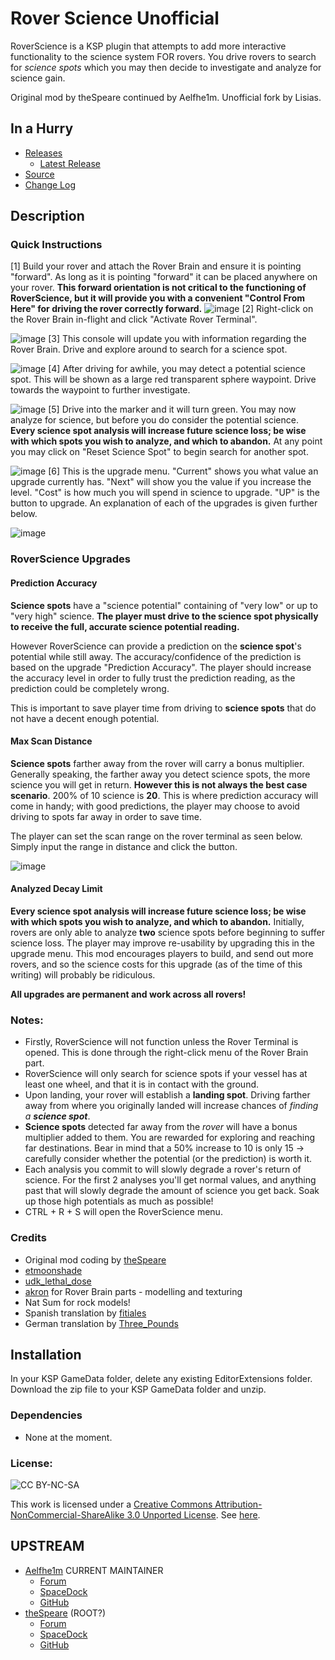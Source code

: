 # Rover Science Unofficial

RoverScience is a KSP plugin that attempts to add more interactive functionality to the science system FOR rovers. You drive rovers to search for *science spots* which you may then decide to investigate and analyze for science gain.

Original mod by theSpeare continued by Aelfhe1m. Unofficial fork by Lisias.


## In a Hurry

* [Releases](./Archive)
	* [Latest Release](https://github.com/net-lisias-kspu/RoverScience/releases)
* [Source](https://github.com/net-lisias-kspu/RoverScience)
* [Change Log](./CHANGE_LOG.md)
 

## Description

### Quick Instructions

[1] Build your rover and attach the Rover Brain and ensure it is pointing "forward". As long as it is pointing "forward" it can be placed anywhere on your rover. **This forward orientation is not critical to the functioning of RoverScience, but it will provide you with a convenient "Control From Here" for driving the rover correctly forward.**
![image](readme/h23aQHM.png)
[2] Right-click on the Rover Brain in-flight and click "Activate Rover Terminal".

![image](readme/VaLEFWz.png)
[3] This console will update you with information regarding the Rover Brain. Drive and explore around to search for a science spot.

![image](readme/PkUaLyB.png)
[4] After driving for awhile, you may detect a potential science spot. This will be shown as a large red transparent sphere waypoint. Drive towards the waypoint to further investigate.

![image](readme/Q5T06vL.png)
[5] Drive into the marker and it will turn green. You may now analyze for science, but before you do consider the potential science. **Every science spot analysis will increase future science loss; be wise with which spots you wish to analyze, and which to abandon.** At any point you may click on "Reset Science Spot" to begin search for another spot.

![image](readme/6uRo3Zy.png)
[6] This is the upgrade menu. "Current" shows you what value an upgrade currently has. "Next" will show you the value if you increase the level. "Cost" is how much you will spend in science to upgrade. "UP" is the button to upgrade. An explanation of each of the upgrades is given further below.

![image](readme/37ssbHz.png)


### RoverScience Upgrades

#### Prediction Accuracy

**Science spots** have a "science potential" containing of "very low" or up to "very high" science. **The player must drive to the science spot physically to receive the full, accurate science potential reading.**

However RoverScience can provide a prediction on the **science spot**'s potential while still away. The accuracy/confidence of the prediction is based on the upgrade "Prediction Accuracy". The player should increase the accuracy level in order to fully trust the prediction reading, as the prediction could be completely wrong.

This is important to save player time from driving to **science spots** that do not have a decent enough potential.

#### Max Scan Distance

**Science spots** farther away from the rover will carry a bonus multiplier. Generally speaking, the farther away you detect science spots, the more science you will get in return. **However this is not always the best case scenario**. 200% of 10 science is **20**. This is where prediction accuracy will come in handy; with good predictions, the player may choose to avoid driving to spots far away in order to save time.

The player can set the scan range on the rover terminal as seen below. Simply input the range in distance and click the button.

![image](readme/GyvJnUK.png)


#### Analyzed Decay Limit

**Every science spot analysis will increase future science loss; be wise with which spots you wish to analyze, and which to abandon.**
Initially, rovers are only able to analyze **two** science spots before beginning to suffer science loss. The player may improve re-usability by upgrading this in the upgrade menu. This mod encourages players to build, and send out more rovers, and so the science costs for this upgrade (as of the time of this writing) will probably be ridiculous.

**All upgrades are permanent and work across all rovers!**

### Notes:

- Firstly, RoverScience will not function unless the Rover Terminal is opened. This is done through the right-click menu of the Rover Brain part.
- RoverScience will only search for science spots if your vessel has at least one wheel, and that it is in contact with the ground.
- Upon landing, your rover will establish a **landing spot**. Driving farther away from where you originally landed will increase chances of _finding a **science spot**_.
- **Science spots** detected far away from the _rover_ will have a bonus multiplier added to them. You are rewarded for exploring and reaching far destinations. Bear in mind that a 50% increase to 10 is only 15 -> carefully consider whether the potential (or the prediction) is worth it.
- Each analysis you commit to will slowly degrade a rover's return of science. For the first 2 analyses you'll get normal values, and anything past that will slowly degrade the amount of science you get back. Soak up those high potentials as much as possible!
- CTRL + R + S will open the RoverScience menu.

### Credits

* Original mod coding by [theSpeare ](http://forum.kerbalspaceprogram.com/index.php?/profile/62144-thespeare/)
* [etmoonshade](http://forum.kerbalspaceprogram.com/index.php?/profile/1852-etmoonshade/)
* [udk_lethal_dose](http://forum.kerbalspaceprogram.com/index.php?/profile/62149-udk_lethal_d0se/)
* [akron](http://forum.kerbalspaceprogram.com/index.php?/profile/116554-akron/) for Rover Brain parts - modelling and texturing
* Nat Sum for rock models!
* Spanish translation by [fitiales](http://forum.kerbalspaceprogram.com/index.php?/profile/66011-fitiales/)
* German translation by [Three_Pounds](https://forum.kerbalspaceprogram.com/index.php?/profile/116058-three_pounds/)

## Installation

In your KSP GameData folder, delete any existing EditorExtensions folder. Download the zip file to your KSP GameData folder and unzip.﻿

### Dependencies

* None at the moment.

### License:

![CC BY-NC-SA](http://i.creativecommons.org/l/by-nc-sa/3.0/88x31.png)

This work is licensed under a [Creative Commons Attribution-NonCommercial-ShareAlike 3.0 Unported License](http://creativecommons.org/licenses/by-nc-sa/3.0/deed.en_GB).
See [here](./LICENSE).


## UPSTREAM

* [Aelfhe1m](https://forum.kerbalspaceprogram.com/index.php?/profile/142910-aelfhe1m/) CURRENT MAINTAINER
	+ [Forum](https://forum.kerbalspaceprogram.com/index.php?/topic/162865-14x-roverscience-continued-better-interactive-science-for-rovers/)
	+ [SpaceDock](https://spacedock.info/mod/1437/Rover%20Science%20Continued)
	+ [GitHub](https://github.com/Aelfhe1m/RoverScience-Continued)
* [theSpeare](https://forum.kerbalspaceprogram.com/index.php?/profile/62144-thespeare/) (ROOT?)
	+ [Forum](https://forum.kerbalspaceprogram.com/index.php?/topic/67979-121-roverscience-revisted-220-better-interactive-science-for-rovers/&)
	+ [SpaceDock](https://spacedock.info/mod/948/RoverScience%20Revisited)
	+ [GitHub](https://github.com/theSpeare/RoverScience-Revisit) 
